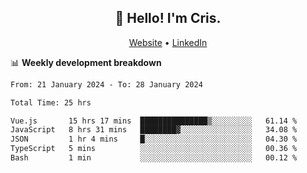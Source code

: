 
<h2 align="center">👋 Hello! I'm Cris.</h2>
<p align="center">
  <a href="https://www.criscunas.dev">Website</a> •
  <a href="https://www.linkedin.com/in/cristophercunas/">LinkedIn</a> 
</p>


📊 **Weekly development breakdown**
<!--START_SECTION:waka-->

```txt
From: 21 January 2024 - To: 28 January 2024

Total Time: 25 hrs

Vue.js       15 hrs 17 mins  ███████████████▒░░░░░░░░░   61.14 %
JavaScript   8 hrs 31 mins   ████████▓░░░░░░░░░░░░░░░░   34.08 %
JSON         1 hr 4 mins     █░░░░░░░░░░░░░░░░░░░░░░░░   04.30 %
TypeScript   5 mins          ░░░░░░░░░░░░░░░░░░░░░░░░░   00.36 %
Bash         1 min           ░░░░░░░░░░░░░░░░░░░░░░░░░   00.12 %
```

<!--END_SECTION:waka-->
